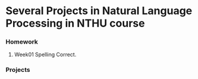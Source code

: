 # Several Projects in Natural Language Processing in NTHU course

### Homework
1. Week01 Spelling Correct.

### Projects
